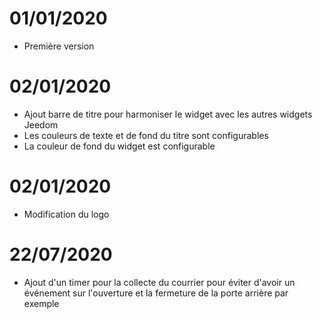 # 01/01/2020

- Première version

# 02/01/2020

- Ajout barre de titre pour harmoniser le widget avec les autres widgets Jeedom
- Les couleurs de texte et de fond du titre sont configurables
- La couleur de fond du widget est configurable

# 02/01/2020

- Modification du logo

# 22/07/2020

- Ajout d'un timer pour la collecte du courrier pour éviter d'avoir un événement sur l'ouverture et la fermeture de la porte arrière par exemple